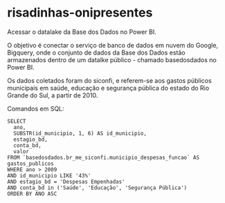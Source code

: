 # risadinhas-onipresentes
Acessar o datalake da Base dos Dados no Power BI. 

O objetivo é conectar o serviço de banco de dados em nuvem do Google, Bigquery, 
onde o conjunto de dados da Base dos Dados estão armazenados dentro de um datalke público - 
chamado basedosdados no Power BI.

Os dados coletados foram do siconfi, e referem-se aos gastos públicos municipais em saúde, educação e segurança pública 
do estado do Rio Grande do Sul, a partir de 2010. 

Comandos em SQL:


```
SELECT  
  ano, 
  SUBSTR(id_municipio, 1, 6) AS id_municipio, 
  estagio_bd, 
  conta_bd, 
  valor
FROM `basedosdados.br_me_siconfi.municipio_despesas_funcao` AS gastos_publicos
WHERE ano > 2009
AND id_municipio LIKE '43%'
AND estagio_bd = 'Despesas Empenhadas'
AND conta_bd in ('Saúde', 'Educação', 'Segurança Pública')
ORDER BY ANO ASC
```
